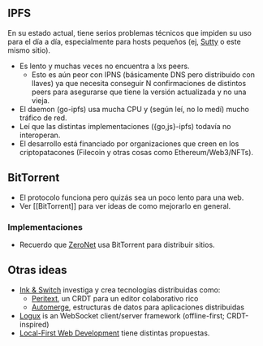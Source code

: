 ## IPFS

En su estado actual, tiene serios problemas técnicos que impiden su uso para el día a día, especialmente para hosts pequeños (ej, [Sutty](https://sutty.coop.ar) o este mismo sitio).

-   Es lento y muchas veces no encuentra a lxs peers.
    -   Esto es aún peor con IPNS (básicamente DNS pero distribuido con llaves) ya que necesita conseguir N confirmaciones de distintos peers para asegurarse que tiene la versión actualizada y no una vieja.
-   El daemon (go-ipfs) usa mucha CPU y (según leí, no lo medí) mucho tráfico de red. 
-   Leí que las distintas implementaciones ({go,js}-ipfs) todavía no interoperan.
-   El desarrollo está financiado por organizaciones que creen en los criptopatacones (Filecoin y otras cosas como Ethereum/Web3/NFTs).

## BitTorrent

-   El protocolo funciona pero quizás sea un poco lento para una web.
-   Ver [[BitTorrent]] para ver ideas de como mejorarlo en general.

### Implementaciones

-   Recuerdo que [ZeroNet](https://zeronet.io) usa BitTorrent para distribuir sitios.

## Otras ideas

-   [Ink & Switch](https://www.inkandswitch.com/) investiga y crea tecnologías distribuidas como:
    -   [Peritext](https://www.inkandswitch.com/peritext/), un CRDT para un editor colaborativo rico
    -   [Automerge](https://automerge.org/), estructuras de datos para aplicaciones distribuidas
-   [Logux](https://logux.io/) is an WebSocket client/server framework (offline-first; CRDT-inspired)
-   [Local-First Web Development](https://localfirstweb.dev/) tiene distintas propuestas.
